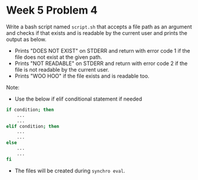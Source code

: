 # Week 5 Problem 4

Write a bash script named ` script.sh ` that accepts a file path as an argument and checks if that exists and is readable by the current user and prints the output as below.

- Prints "DOES NOT EXIST" on STDERR and return with error code 1 if the file does not exist at the given path.
- Prints "NOT READABLE" on STDERR and return with error code 2 if the file is not readable by the current user.
- Prints "WOO HOO" if the file exists and is readable too.

Note: 
- Use the below if elif conditional statement if needed

```bash
if condition; then
	...
	...
elif condition; then
	...
	...
else
	...
	...
fi
```

- The files will be created during ` synchro eval `.
